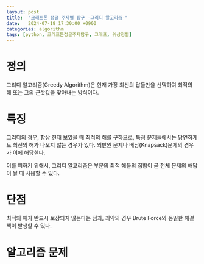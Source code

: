 ```yaml
---
layout: post
title:  "크래프톤 정글 주제별 탐구 -그리디 알고리즘-"
date:   2024-07-18 17:30:00 +0900
categories: algorithm
tags: [python, 크래프톤정글주제탐구, 그래프, 위상정렬]
---
```



# 정의
그리디 알고리즘(Greedy Algorithm)은 현재 가장 최선의 답들만을 선택하여 최적의 해 또는 그의 근삿값을 찾아내는 방식이다.


# 특징

그리디의 경우, 항상 현재 보았을 때 최적의 해를 구하므로, 특정 문제들에서는 당연하게도 최선의 해가 나오지 않는 경우가 있다.
외판원 문제나 배낭(Knapsack)문제의 경우가 이에 해당한다.

이를 피하기 위해서, 그리디 알고리즘은 부분의 최적 해들의 집합이 곧 전체 문제의 해답이 될 때 사용할 수 있다.

# 단점

최적의 해가 반드시 보장되지 않는다는 점과, 최악의 경우 Brute Force와 동일한 해결책이 발생할 수 있다.

# 알고리즘 문제



